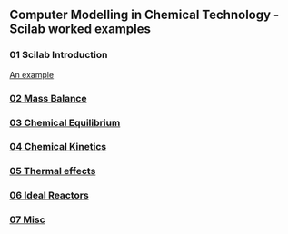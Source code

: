 
## Computer Modelling in Chemical Technology  - Scilab worked examples

### 01 Scilab Introduction
[An example](01/intro.sce)

### [02 Mass Balance](02/README.md)
### [03 Chemical Equilibrium](03/README.md)
### [04 Chemical Kinetics](04/README.md)
### [05 Thermal effects](05/README.md)
### [06 Ideal Reactors](06/README.md)
### [07 Misc](07/README.md)

